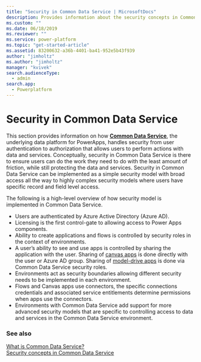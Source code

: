 ```yaml
---
title: "Security in Common Data Service | MicrosoftDocs"
description: Provides information about the security concepts in Common Data Service.
ms.custom: ""
ms.date: 06/18/2019
ms.reviewer: ""
ms.service: power-platform
ms.topic: "get-started-article"
ms.assetid: 83200632-a36b-4401-ba41-952e5b43f939
author: "jimholtz"
ms.author: "jimholtz"
manager: "kvivek"
search.audienceType: 
  - admin
search.app: 
  - Powerplatform
---
```

# Security in Common Data Service

This section provides information on how [**Common Data Service**](/powerapps/maker/common-data-service/data-platform-intro), the underlying data platform for PowerApps, handles security from user authentication to authorization that allows users to perform actions with data and services. Conceptually, security in Common Data Service is there to ensure users can do the work they need to do with the least amount of friction, while still protecting the data and services. Security in Common Data Service can be implemented as a simple security model with broad access all the way to highly complex security models where users have specific record and field level access. 

The following is a high-level overview of how security model is implemented in Common Data Service.

- Users are authenticated by Azure Active Directory (Azure AD).
- Licensing is the first control-gate to allowing access to Power Apps components.
- Ability to create applications and flows is controlled by security roles in the context of environments.
- A user’s ability to see and use apps is controlled by sharing the application with the user. Sharing of [canvas apps](/powerapps/maker/canvas-apps/getting-started) is done directly with the user or Azure AD group. Sharing of [model-drive apps](/powerapps/maker/model-driven-apps/model-driven-app-overview) is done via Common Data Service security roles.
- Environments act as security boundaries allowing different security needs to be implemented in each environment.
- Flows and Canvas apps use connectors, the specific connections credentials and associated service entitlements determine permissions when apps use the connectors.
- Environments with Common Data Service add support for more advanced security models that are specific to controlling access to data and services in the Common Data Service environment.

### See also
[What is Common Data Service?](/powerapps/maker/common-data-service/data-platform-intro)<br/>
[Security concepts in Common Data Service](wp-security-cds.md)
